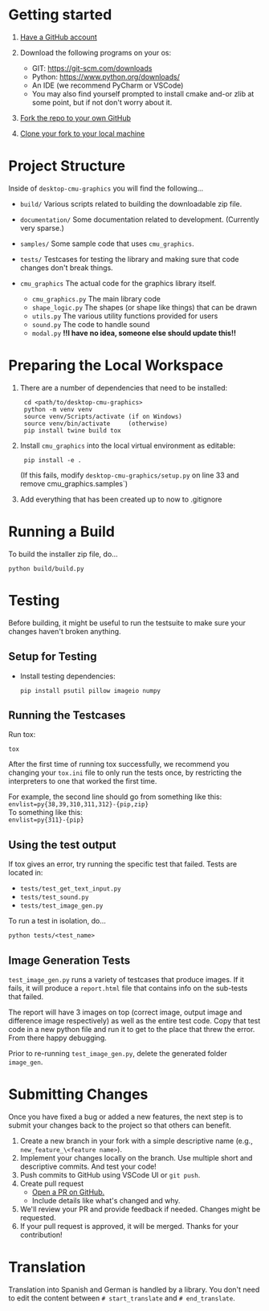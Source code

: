 # Getting started

1. [Have a GitHub account](https://docs.github.com/en/get-started/start-your-journey/creating-an-account-on-github)
2. Download the following programs on your os:

    - GIT: https://git-scm.com/downloads
    - Python: https://www.python.org/downloads/
    - An IDE (we recommend PyCharm or VSCode)
    - You may also find yourself prompted to install cmake and-or zlib at some point, but if not don't worry about it.
3. [Fork the repo to your own GitHub](https://docs.github.com/en/pull-requests/collaborating-with-pull-requests/working-with-forks/fork-a-repo#forking-a-repository)
4. [Clone your fork to your local machine](https://docs.github.com/en/repositories/creating-and-managing-repositories/cloning-a-repository#cloning-a-repository)

# Project Structure

Inside of `desktop-cmu-graphics` you will find the following...

- `build/` Various scripts related to building the downloadable zip file.
- `documentation/` Some documentation related to development.  (Currently very sparse.)
- `samples/` Some sample code that uses `cmu_graphics`.
- `tests/` Testcases for testing the library and making sure that code changes don't break things.
- `cmu_graphics` The actual code for the graphics library itself.

    - `cmu_graphics.py` The main library code
    - `shape_logic.py` The shapes (or shape like things) that can be drawn
    - `utils.py` The various utility functions provided for users
    - `sound.py` The code to handle sound
    - `modal.py` **!!I have no idea, someone else should update this!!**

# Preparing the Local Workspace

1. There are a number of dependencies that need to be installed:

        cd <path/to/desktop-cmu-graphics>
        python -m venv venv
        source venv/Scripts/activate (if on Windows)
        source venv/bin/activate     (otherwise)
        pip install twine build tox

2. Install `cmu_graphics` into the local virtual environment as editable:  

        pip install -e .

    (If this fails, modify `desktop-cmu-graphics/setup.py` on line 33 and remove cmu_graphics.samples`)

3. Add everything that has been created up to now to .gitignore

# Running a Build

To build the installer zip file, do...

```
python build/build.py
```

# Testing

Before building, it might be useful to run the testsuite to make sure your changes haven't broken anything.

## Setup for Testing

- Install testing dependencies:

      pip install psutil pillow imageio numpy

## Running the Testcases

Run tox:

```
tox
```

After the first time of running tox successfully, we recommend you changing your `tox.ini` file to only run the tests once, by restricting the interpreters to one that worked the first time.

For example, the second line should go from something like this:  
`envlist=py{38,39,310,311,312}-{pip,zip}`  
To something like this:  
`envlist=py{311}-{pip}`

## Using the test output

If tox gives an error, try running the specific test that failed.  Tests are located in:  
- `tests/test_get_text_input.py`
- `tests/test_sound.py`
- `tests/test_image_gen.py`

To run a test in isolation, do...

    python tests/<test_name>

## Image Generation Tests

`test_image_gen.py` runs a variety of testcases that produce images.  If it fails, it will produce a `report.html` file that contains info on the sub-tests that failed.

The report will have 3 images on top (correct image, output image and difference image respectively) as well as the entire test code. Copy that test code in a new python file and run it to get to the place that threw the error. From there happy debugging.

Prior to re-running `test_image_gen.py`, delete the generated folder `image_gen`.

# Submitting Changes

Once you have fixed a bug or added a new features, the next step is to submit your changes back to the project so that others can benefit.


1. Create a new branch in your fork with a simple descriptive name (e.g., `new_feature_\<feature name>`).
2. Implement your changes locally on the branch. Use multiple short and descriptive commits. And test your code!
3. Push commits to GitHub using VSCode UI or `git push`.
4. Create pull request
    - [Open a PR on GitHub.](https://docs.github.com/en/pull-requests/collaborating-with-pull-requests/proposing-changes-to-your-work-with-pull-requests/creating-a-pull-request)
    - Include details like what's changed and why.
5. We'll review your PR and provide feedback if needed. Changes might be requested.
6. If your pull request is approved, it will be merged.  Thanks for your contribution!

# Translation

Translation into Spanish and German is handled by a library.
You don't need to edit the content between `# start_translate` and `# end_translate`.
